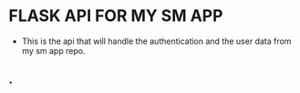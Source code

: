 # FLASK API FOR MY SM APP

- This is the api that will handle the authentication and the user data from my sm app repo.

## .
    
